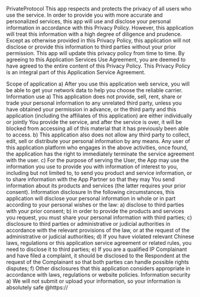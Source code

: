 PrivateProtocol This app respects and protects the privacy of all users who use the service. In order to provide you with more accurate and personalized services, this app will use and disclose your personal information in accordance with this Privacy Policy. However, this application will treat this information with a high degree of diligence and prudence. Except as otherwise provided in this Privacy Policy, this application will not disclose or provide this information to third parties without your prior permission. This app will update this privacy policy from time to time. By agreeing to this Application Services Use Agreement, you are deemed to have agreed to the entire content of this Privacy Policy. This Privacy Policy is an integral part of this Application Service Agreement.

Scope of application a) After you use this application web service, you will be able to get your network data to help you choose the reliable carrier. Information use a) This application does not provide, sell, rent, share or trade your personal information to any unrelated third party, unless you have obtained your permission in advance, or the third party and this application (including the affiliates of this application) are either individually or jointly You provide the service, and after the service is over, it will be blocked from accessing all of this material that it has previously been able to access. b) This application also does not allow any third party to collect, edit, sell or distribute your personal information by any means. Any user of this application platform who engages in the above activities, once found, the application has the right to immediately terminate the service agreement with the user. c) For the purpose of serving the User, the App may use the information you use to provide you with information of interest to you, including but not limited to, to send you product and service information, or to share information with the App Partner so that they may You send information about its products and services (the latter requires your prior consent). Information disclosure In the following circumstances, this application will disclose your personal information in whole or in part according to your personal wishes or the law: a) disclose to third parties with your prior consent; b) in order to provide the products and services you request, you must share your personal information with third parties; c) disclosure to third parties or administrative or judicial authorities in accordance with the relevant provisions of the law, or at the request of the administrative or judicial authorities; d) If you have violated relevant Chinese laws, regulations or this application service agreement or related rules, you need to disclose it to third parties; e) If you are a qualified IP Complainant and have filed a complaint, it should be disclosed to the Respondent at the request of the Complainant so that both parties can handle possible rights disputes; f) Other disclosures that this application considers appropriate in accordance with laws, regulations or website policies. Information security a) We will not submit or upload your information, so your information is absolutely safe
@https://
